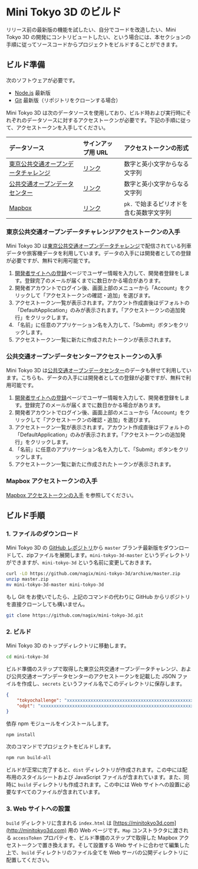 # Mini Tokyo 3D のビルド

リリース前の最新版の機能を試したい、自分でコードを改造したい、Mini Tokyo 3D の開発にコントリビュートしたい、という場合には、本セクションの手順に従ってソースコードからプロジェクトをビルドすることができます。

## ビルド準備

次のソフトウェアが必要です。

- [Node.js](https://nodejs.org/ja/) 最新版
- [Git](https://git-scm.com) 最新版（リポジトリをクローンする場合）

Mini Tokyo 3D は次のデータソースを使用しており、ビルド時および実行時にそれぞれのデータソースに対するアクセストークンが必要です。下記の手順に従って、アクセストークンを入手してください。

データソース | サインアップ用 URL | アクセストークンの形式
:-- | :-- | :--
[東京公共交通オープンデータチャレンジ](https://tokyochallenge.odpt.org) | [リンク](https://developer-tokyochallenge.odpt.org/users/sign_up) | 数字と英小文字からなる文字列
[公共交通オープンデータセンター](https://www.odpt.org) | [リンク](https://developer.odpt.org/users/sign_up) | 数字と英小文字からなる文字列
[Mapbox](https://www.mapbox.com) | [リンク](https://account.mapbox.com/auth/signup/) | `pk.` で始まるピリオドを含む英数字文字列

### 東京公共交通オープンデータチャレンジアクセストークンの入手

Mini Tokyo 3D は[東京公共交通オープンデータチャレンジ](https://tokyochallenge.odpt.org)で配信されている列車データや旅客機データを利用しています。データの入手には開発者としての登録が必要ですが、無料で利用可能です。

1. [開発者サイトへの登録](https://developer-tokyochallenge.odpt.org/users/sign_up)ページでユーザー情報を入力して、開発者登録をします。登録完了のメールが届くまでに数日かかる場合があります。
2. 開発者アカウントでログイン後、画面上部のメニューから「Account」をクリックして「アクセストークンの確認・追加」を選びます。
3. アクセストークン一覧が表示されます。アカウント作成直後はデフォルトの「DefaultApplication」のみが表示されます。「アクセストークンの追加発行」をクリックします。
4. 「名前」に任意のアプリケーション名を入力して、「Submit」ボタンをクリックします。
5. アクセストークン一覧に新たに作成されたトークンが表示されます。

### 公共交通オープンデータセンターアクセストークンの入手

Mini Tokyo 3D は[公共交通オープンデータセンター](https://www.odpt.org)のデータも併せて利用しています。こちらも、データの入手には開発者としての登録が必要ですが、無料で利用可能です。

1. [開発者サイトへの登録](https://developer.odpt.org/users/sign_up)ページでユーザー情報を入力して、開発者登録をします。登録完了のメールが届くまでに数日かかる場合があります。
2. 開発者アカウントでログイン後、画面上部のメニューから「Account」をクリックして「アクセストークンの確認・追加」を選びます。
3. アクセストークン一覧が表示されます。アカウント作成直後はデフォルトの「DefaultApplication」のみが表示されます。「アクセストークンの追加発行」をクリックします。
4. 「名前」に任意のアプリケーション名を入力して、「Submit」ボタンをクリックします。
5. アクセストークン一覧に新たに作成されたトークンが表示されます。

### Mapbox アクセストークンの入手

[Mapbox アクセストークンの入手](./integration.md#mapbox-%E3%82%A2%E3%82%AF%E3%82%BB%E3%82%B9%E3%83%88%E3%83%BC%E3%82%AF%E3%83%B3%E3%81%AE%E5%85%A5%E6%89%8B) を参照してください。

## ビルド手順

### 1. ファイルのダウンロード

Mini Tokyo 3D の [GitHub レポジトリ](https://github.com/nagix/mini-tokyo-3d)から `master` ブランチ最新版をダウンロードして、zipファイルを展開します。`mini-tokyo-3d-master` というディレクトリができますが、`mini-tokyo-3d` という名前に変更しておきます。

```bash
curl -LO https://github.com/nagix/mini-tokyo-3d/archive/master.zip
unzip master.zip
mv mini-tokyo-3d-master mini-tokyo-3d
```

もし Git をお使いでしたら、上記のコマンドの代わりに GitHub からリポジトリを直接クローンしても構いません。

```bash
git clone https://github.com/nagix/mini-tokyo-3d.git
```

### 2. ビルド

Mini Tokyo 3D のトップディレクトリに移動します。

```bash
cd mini-tokyo-3d
```

ビルド準備のステップで取得した東京公共交通オープンデータチャレンジ、および公共交通オープンデータセンターのアクセストークンを記載した JSON ファイルを作成し、`secrets` というファイル名でこのディレクトリに保存します。

```json
{
    "tokyochallenge": "xxxxxxxxxxxxxxxxxxxxxxxxxxxxxxxxxxxxxxxxxxxxxxxxxxxxxxxxxxxxxxxx",
    "odpt": "xxxxxxxxxxxxxxxxxxxxxxxxxxxxxxxxxxxxxxxxxxxxxxxxxxxxxxxxxxxxxxxx"
}
```

依存 npm モジュールをインストールします。

```bash
npm install
```

次のコマンドでプロジェクトをビルドします。

```bash
npm run build-all
```

ビルドが正常に完了すると、`dist` ディレクトリが作成されます。この中には配布用のスタイルシートおよび JavaScript ファイルが含まれています。また、同時に `build` ディレクトリも作成されます。この中には Web サイトへの設置に必要なすべてのファイルが含まれています。

### 3. Web サイトへの設置

`build` ディレクトリに含まれる `index.html` は [https://minitokyo3d.com](http://minitokyo3d.com) 用の Web ページです。`Map` コンストラクタに渡される `accessToken` プロパティを、ビルド準備のステップで取得した Mapbox アクセストークンで置き換えます。そして設置する Web サイトに合わせて編集した上で、`build` ディレクトリのファイル全てを Web サーバの公開ディレクトリに配置してください。
